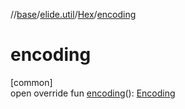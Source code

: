 //[base](../../../index.md)/[elide.util](../index.md)/[Hex](index.md)/[encoding](encoding.md)

# encoding

[common]\
open override fun [encoding](encoding.md)(): [Encoding](../-encoding/index.md)

